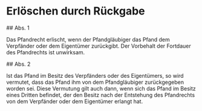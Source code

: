 # Erlöschen durch Rückgabe



\#\# Abs. 1

 Das Pfandrecht erlischt, wenn der Pfandgläubiger das Pfand dem Verpfänder oder dem Eigentümer zurückgibt. Der Vorbehalt der Fortdauer des Pfandrechts ist unwirksam.

\#\# Abs. 2

 Ist das Pfand im Besitz des Verpfänders oder des Eigentümers, so wird vermutet, dass das Pfand ihm von dem Pfandgläubiger zurückgegeben worden sei. Diese Vermutung gilt auch dann, wenn sich das Pfand im Besitz eines Dritten befindet, der den Besitz nach der Entstehung des Pfandrechts von dem Verpfänder oder dem Eigentümer erlangt hat. 

